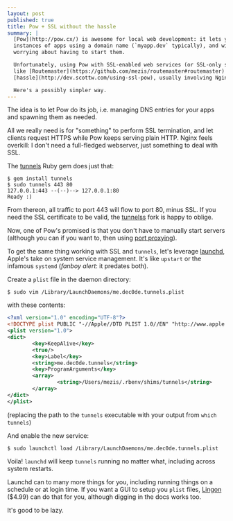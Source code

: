 ```yaml
---
layout: post
published: true
title: Pow + SSL without the hassle
summary: |
  [Pow](http://pow.cx/) is awesome for local web development: it lets you talk to development
  instances of apps using a domain name (`myapp.dev` typically), and without
  worrying about having to start them.

  Unfortunately, using Pow with SSL-enabled web services (or SSL-only services
  like [Routemaster](https://github.com/mezis/routemaster#routemaster) is a bit of a
  [hassle](http://dev.scottw.com/using-ssl-pow), usually involving Nginx.

  Here's a possibly simpler way.
---
```


The idea is to let Pow do its job, i.e. managing DNS entries for your apps and
spawning them as needed.

All we really need is for "something" to perform SSL termination, and let
clients request HTTPS while Pow keeps serving plain HTTP. Nginx feels overkill:
I don't need a full-fledged webserver, just something to deal with SSL.

The [tunnels](https://github.com/jugyo/tunnels#tunnels) Ruby gem does just that:

    $ gem install tunnels
    $ sudo tunnels 443 80
    127.0.0.1:443 --(--)--> 127.0.0.1:80
    Ready :)

From thereon, all traffic to port 443 will flow to port 80, minus SSL. If you
need the SSL certificate to be valid, the
[tunnelss](https://github.com/rchampourlier/tunnelss) fork is happy to oblige.

Now, one of Pow's promised is that you don't have to manually start servers
(although you can if you want to, then using [port
proxying](http://pow.cx/manual.html#section_2.1.4)).

To get the same thing working with SSL and `tunnels`, let's leverage
[launchd](https://en.wikipedia.org/wiki/Launchd), Apple's take on system service
management. It's like `upstart` or the infamous `systemd` (_fanboy alert_: it predates both).

Create a `plist` file in the daemon directory:

```
$ sudo vim /Library/LaunchDaemons/me.dec0de.tunnels.plist
```

with these contents:

```xml
<?xml version="1.0" encoding="UTF-8"?>
<!DOCTYPE plist PUBLIC "-//Apple//DTD PLIST 1.0//EN" "http://www.apple.com/DTDs/PropertyList-1.0.dtd">
<plist version="1.0">
<dict>
        <key>KeepAlive</key>
        <true/>
        <key>Label</key>
        <string>me.dec0de.tunnels</string>
        <key>ProgramArguments</key>
        <array>
                <string>/Users/mezis/.rbenv/shims/tunnels</string>
        </array>
</dict>
</plist>
```

(replacing the path to the `tunnels` executable with your output from `which
tunnels`)

And enable the new service:

```
$ sudo launchctl load /Library/LaunchDaemons/me.dec0de.tunnels.plist
```

Voila! `launchd` will keep `tunnels` running no matter what, including across
system restarts.

Launchd can to many more things for you, including running things on a schedule
or at login time. If you want a GUI to setup you `plist` files,
[Lingon](https://itunes.apple.com/us/app/lingon/id411211026) ($4.99) can do that
for you, although digging in the docs works too.

It's good to be lazy.
